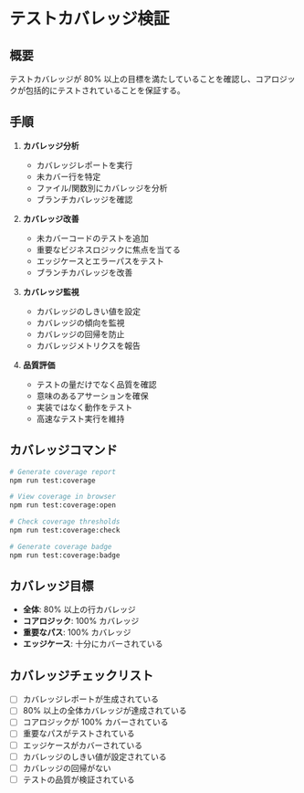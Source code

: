 # テストカバレッジ検証

## 概要

テストカバレッジが 80% 以上の目標を満たしていることを確認し、コアロジックが包括的にテストされていることを保証する。

## 手順

1. **カバレッジ分析**
   - カバレッジレポートを実行
   - 未カバー行を特定
   - ファイル/関数別にカバレッジを分析
   - ブランチカバレッジを確認

2. **カバレッジ改善**
   - 未カバーコードのテストを追加
   - 重要なビジネスロジックに焦点を当てる
   - エッジケースとエラーパスをテスト
   - ブランチカバレッジを改善

3. **カバレッジ監視**
   - カバレッジのしきい値を設定
   - カバレッジの傾向を監視
   - カバレッジの回帰を防止
   - カバレッジメトリクスを報告

4. **品質評価**
   - テストの量だけでなく品質を確認
   - 意味のあるアサーションを確保
   - 実装ではなく動作をテスト
   - 高速なテスト実行を維持

## カバレッジコマンド

```bash
# Generate coverage report
npm run test:coverage

# View coverage in browser
npm run test:coverage:open

# Check coverage thresholds
npm run test:coverage:check

# Generate coverage badge
npm run test:coverage:badge
```

## カバレッジ目標

- **全体**: 80% 以上の行カバレッジ
- **コアロジック**: 100% カバレッジ
- **重要なパス**: 100% カバレッジ
- **エッジケース**: 十分にカバーされている

## カバレッジチェックリスト

- [ ] カバレッジレポートが生成されている
- [ ] 80% 以上の全体カバレッジが達成されている
- [ ] コアロジックが 100% カバーされている
- [ ] 重要なパスがテストされている
- [ ] エッジケースがカバーされている
- [ ] カバレッジのしきい値が設定されている
- [ ] カバレッジの回帰がない
- [ ] テストの品質が検証されている
